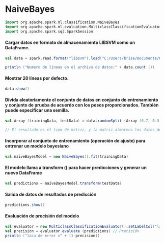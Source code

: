 # NaiveBayes

```scala
import org.apache.spark.ml.classification.NaiveBayes
import org.apache.spark.ml.evaluation.MulticlassClassificationEvaluator
import org.apache.spark.sql.SparkSession
```

#### Cargar datos en formato de almacenamiento LIBSVM como un DataFrame.
```scala
val data = spark.read.format("libsvm").load("C:/Users/brise/Documents/GitHub/NaiveBayes/sample_libsvm_data.txt")

println ("Numero de lineas en el archivo de datos:" + data.count ())
```

#### Mostrar 20 líneas por defecto.
```scala
data.show()
```

#### Divida aleatoriamente el conjunto de datos en conjunto de entrenamiento y conjunto de prueba de acuerdo con los pesos proporcionados. También puede especificar una semilla.

```scala
val Array (trainingData, testData) = data.randomSplit (Array (0.7, 0.3), 100L) 

// El resultado es el tipo de matriz, y la matriz almacena los datos del tipo DataSet
```

#### Incorporar al conjunto de entrenamiento (operación de ajuste) para entrenar un modelo bayesiano
```scala
val naiveBayesModel = new NaiveBayes().fit(trainingData)
```

#### El modelo llama a transform () para hacer predicciones y generar un nuevo DataFrame
```scala
val predictions = naiveBayesModel.transform(testData)
```

#### Salida de datos de resultados de predicción
```scala
predictions.show()
 ```

#### Evaluación de precisión del modelo
```scala
val evaluator = new MulticlassClassificationEvaluator().setLabelCol("label").setPredictionCol("prediction").setMetricName("accuracy")
val precision = evaluator.evaluate (predictions) // Precisión
println ("tasa de error =" + (1-precision))
```